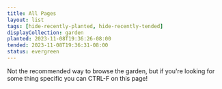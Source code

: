 ```yaml
---
title: All Pages
layout: list
tags: [hide-recently-planted, hide-recently-tended]
displayCollection: garden
planted: 2023-11-08T19:36:26-08:00
tended: 2023-11-08T19:36:31-08:00
status: evergreen
---
```


Not the recommended way to browse the garden, but if you're looking for some thing specific you can CTRL-F on this page!